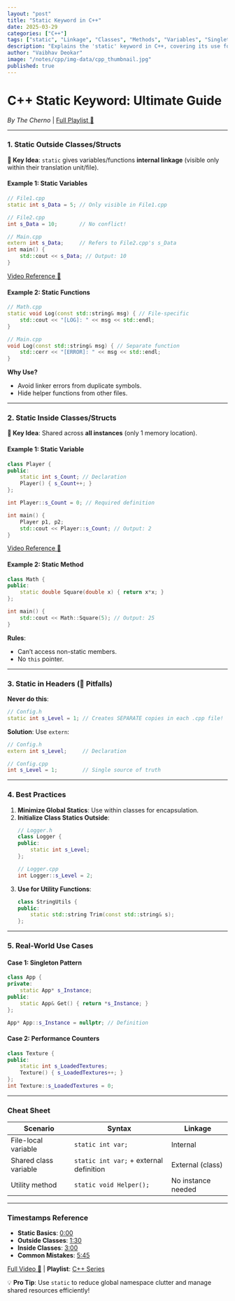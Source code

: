 ```yaml
---
layout: "post"
title: "Static Keyword in C++"
date: 2025-03-29
categories: ["C++"]
tags: ["static", "Linkage", "Classes", "Methods", "Variables", "Singleton"]
description: "Explains the 'static' keyword in C++, covering its use for internal linkage outside classes and for shared members/methods inside classes."
author: "Vaibhav Deokar"
image: "/notes/cpp/img-data/cpp_thumbnail.jpg"
published: true
---
```

# **C++ Static Keyword: Ultimate Guide**  
*By The Cherno* | [Full Playlist 🔗](https://www.youtube.com/watch?v=9RJTQmK0YPI&list=PLlrATfBNZ98dudnM48yfGUldqGD0S4FFb&index=10)  

---

### **1. Static Outside Classes/Structs**  
**📌 Key Idea**: `static` gives variables/functions **internal linkage** (visible only within their translation unit/file).  

#### **Example 1: Static Variables**  
```cpp  
// File1.cpp  
static int s_Data = 5; // Only visible in File1.cpp  

// File2.cpp  
int s_Data = 10;       // No conflict!  

// Main.cpp  
extern int s_Data;     // Refers to File2.cpp's s_Data  
int main() {  
    std::cout << s_Data; // Output: 10  
}  
```  
[Video Reference 🎥](https://youtu.be/f3FVU-iwNuA?t=94)  

#### **Example 2: Static Functions**  
```cpp  
// Math.cpp  
static void Log(const std::string& msg) { // File-specific  
    std::cout << "[LOG]: " << msg << std::endl;  
}  

// Main.cpp  
void Log(const std::string& msg) { // Separate function  
    std::cerr << "[ERROR]: " << msg << std::endl;  
}  
```  
**Why Use?**  
- Avoid linker errors from duplicate symbols.  
- Hide helper functions from other files.  

---

### **2. Static Inside Classes/Structs**  
**📌 Key Idea**: Shared across **all instances** (only 1 memory location).  

#### **Example 1: Static Variable**  
```cpp  
class Player {  
public:  
    static int s_Count; // Declaration  
    Player() { s_Count++; }  
};  

int Player::s_Count = 0; // Required definition  

int main() {  
    Player p1, p2;  
    std::cout << Player::s_Count; // Output: 2  
}  
```  
[Video Reference 🎥](https://youtu.be/f3FVU-iwNuA?t=180)  

#### **Example 2: Static Method**  
```cpp  
class Math {  
public:  
    static double Square(double x) { return x*x; }  
};  

int main() {  
    std::cout << Math::Square(5); // Output: 25  
}  
```  
**Rules**:  
- Can’t access non-static members.  
- No `this` pointer.  

---

### **3. Static in Headers (🛑 Pitfalls)**  
**Never do this**:  
```cpp  
// Config.h  
static int s_Level = 1; // Creates SEPARATE copies in each .cpp file!  
```  

**Solution**: Use `extern`:  
```cpp  
// Config.h  
extern int s_Level;     // Declaration  

// Config.cpp  
int s_Level = 1;        // Single source of truth  
```  

---

### **4. Best Practices**  
1. **Minimize Global Statics**: Use within classes for encapsulation.  
2. **Initialize Class Statics Outside**:  
   ```cpp  
   // Logger.h  
   class Logger {  
   public:  
       static int s_Level;  
   };  

   // Logger.cpp  
   int Logger::s_Level = 2;  
   ```  
3. **Use for Utility Functions**:  
   ```cpp  
   class StringUtils {  
   public:  
       static std::string Trim(const std::string& s);  
   };  
   ```  

---

### **5. Real-World Use Cases**  
#### **Case 1: Singleton Pattern**  
```cpp  
class App {  
private:  
    static App* s_Instance;  
public:  
    static App& Get() { return *s_Instance; }  
};  

App* App::s_Instance = nullptr; // Definition  
```  

#### **Case 2: Performance Counters**  
```cpp  
class Texture {  
public:  
    static int s_LoadedTextures;  
    Texture() { s_LoadedTextures++; }  
};  
int Texture::s_LoadedTextures = 0;  
```  

---

### **Cheat Sheet**  
| **Scenario**               | **Syntax**                              | **Linkage**          |  
|-----------------------------|-----------------------------------------|----------------------|  
| File-local variable         | `static int var;`                       | Internal             |  
| Shared class variable       | `static int var;` + external definition | External (class)     |  
| Utility method              | `static void Helper();`                 | No instance needed   |  

---

### **Timestamps Reference**  
- **Static Basics**: [0:00](https://youtu.be/f3FVU-iwNuA?t=0)  
- **Outside Classes**: [1:30](https://youtu.be/f3FVU-iwNuA?t=94)  
- **Inside Classes**: [3:00](https://youtu.be/f3FVU-iwNuA?t=180)  
- **Common Mistakes**: [5:45](https://youtu.be/f3FVU-iwNuA?t=345)  

[Full Video 🔗](https://youtu.be/f3FVU-iwNuA) | **Playlist**: [C++ Series](https://www.youtube.com/watch?v=9RJTQmK0YPI&list=PLlrATfBNZ98dudnM48yfGUldqGD0S4FFb&index=10)  

💡 **Pro Tip**: Use `static` to reduce global namespace clutter and manage shared resources efficiently!
